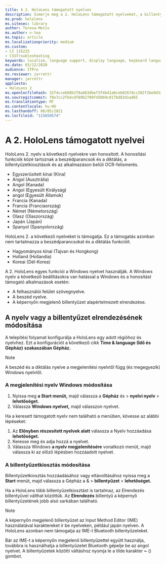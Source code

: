 ```yaml
---
title: A 2. HoloLens támogatott nyelvei
description: Ismerje meg a 2. HoloLens támogatott nyelveket, a billentyűzetkiosztások megváltoztatását és a Windows frissítését.
ms.prod: hololens
ms.sitesec: library
author: Teresa-Motiv
ms.author: v-tea
ms.topic: article
ms.localizationpriority: medium
ms.custom:
- CI 115225
- CSSTroubleshooting
keywords: localize, language support, display language, keyboard language, IME, keyboard layout
ms.date: 03/12/2020
audience: ITPro
ms.reviewer: jarrettr
manager: jarrettr
appliesto:
- HoloLens 2
ms.openlocfilehash: 32f4cce668b2f8a483dbef3f4b41a0ceb8267dcc202f2be9d32ecec4061d0c21
ms.sourcegitcommit: f8e7cc2fbdcdf8962700fd50b9c017bd83d1ad65
ms.translationtype: MT
ms.contentlocale: hu-HU
ms.lasthandoff: 08/05/2021
ms.locfileid: "115659574"
---
```

# <a name="supported-languages-for-hololens-2"></a>A 2. HoloLens támogatott nyelvei

HoloLens 2. nyelv a következő nyelvekre van honosított. A honosítási funkciók közé tartoznak a beszédparancsok és a diktálás, a billentyűzetkiosztások és az alkalmazáson belüli OCR-felismerés.

- Egyszerűsített kínai (Kína)
- Angol (Ausztrália)
- Angol (Kanada)
- Angol (Egyesült Királyság)
- angol (Egyesült Államok)
- Francia (Kanada)
- Francia (Franciaország)
- Német (Németország)
- Olasz (Olaszország)
- Japán (Japán)
- Spanyol (Spanyolország)

HoloLens 2. a következő nyelveket is támogatja. Ez a támogatás azonban nem tartalmazza a beszédparancsokat és a diktálás funkcióit.

- Hagyományos kínai (Tajvan és Hongkong)
- Holland (Hollandia)
- Koreai (Dél-Korea)

A 2. HoloLens egyes funkciói a Windows nyelvet használják. A Windows nyelv a következő beállításokra van hatással a Windows és a honosítást támogató alkalmazások esetén:

- A felhasználói felület szövegnyelve.
- A beszéd nyelve.
- A képernyőn megjelenő billentyűzet alapértelmezett elrendezése.

## <a name="change-the-language-or-keyboard-layout"></a>A nyelv vagy a billentyűzet elrendezésének módosítása

A telepítési folyamat konfigurálja a HoloLens egy adott régióhoz és nyelvhez. Ezt a konfigurációt a következő cikk **Time & language (Idő és Gépház)** **szakaszában Gépház.**

> [!NOTE]  
> A beszéd és a diktálás nyelve a megjelenítési nyelvtől függ (és megegyezik) Windows nyelvtől.

### <a name="to-change-the-windows-display-language"></a>A megjelenítési nyelv Windows módosítása

1. Nyissa meg **a Start menüt,** majd válassza a **Gépház** és  >  **nyelvi nyelv**  >  **lehetőséget.**
2. Válassza **Windows nyelvet,** majd válasszon nyelvet.  

Ha a keresett támogatott nyelv nem található a menüben, kövesse az alábbi lépéseket:  

1. Az **Előnyben részesített nyelvek alatt** válassza a Nyelv hozzáadása **lehetőséget.**
2. Keresse meg és adja hozzá a nyelvet.
3. Válassza Windows **a nyelv megjelenítésére** vonatkozó menüt, majd válassza ki az előző lépésben hozzáadott nyelvet.

### <a name="to-change-the-keyboard-layout"></a>A billentyűzetkiosztás módosítása

Billentyűzetkiosztás hozzáadásához vagy eltávolításához nyissa meg a  **Start** menüt, majd válassza a Gépház a &  >  **billentyűzet**  >  **lehetőséget.**

Ha a HoloLens több billentyűzetkiosztást is tartalmaz, az Elrendezés billentyűvel válthat közöttük.  Az **Elrendezés** billentyű a képernyő billentyűzetének jobb alsó sarkában található.

> [!NOTE]  
> A képernyőn megjelenő billentyűzet az Input Method Editor (IME) használatával karaktereket ír be nyelveken, például japán nyelven. A HoloLens azonban nem támogatja az IME-t Bluetooth billentyűzeteket.
>  
> Bár az IME-t a képernyőn megjelenő billentyűzettel együtt használja, továbbra is használhatja a billentyűzetet Bluetooth gépelje be az angol nyelvet. A billentyűzetek közötti váltáshoz nyomja le a tilde karakter **~** () gombot.
